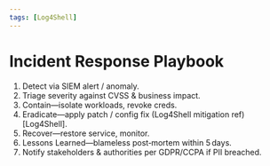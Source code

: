 ```yaml
---
tags: [Log4Shell]
---
```

# Incident Response Playbook

1. Detect via SIEM alert / anomaly.
2. Triage severity against CVSS & business impact.
3. Contain—isolate workloads, revoke creds.
4. Eradicate—apply patch / config fix (Log4Shell mitigation ref) [Log4Shell].
5. Recover—restore service, monitor.
6. Lessons Learned—blameless post‑mortem within 5 days.
7. Notify stakeholders & authorities per GDPR/CCPA if PII breached.

